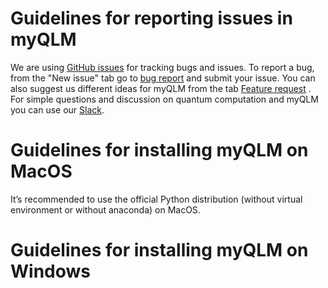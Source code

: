 # Guidelines for reporting issues in myQLM

We are using [GitHub issues](https://github.com/myQLM/myqlm-issues/issues) for tracking bugs and issues. To report a bug, from the "New issue" tab go to  [bug report](https://github.com/myQLM/myqlm-issues/issues/new?assignees=&labels=&template=bug_report.md&title=) and submit your issue. You can also suggest us different ideas for myQLM from the tab [Feature request](https://github.com/myQLM/myqlm-issues/issues/new?assignees=&labels=&template=feature_request.md&title=) .   
For simple questions and discussion on quantum computation and myQLM you can use our [Slack](https://myqlmworkspace.slack.com/?redir=%2Fgantry%2Fclient).

# Guidelines for installing myQLM on MacOS

It’s recommended to use the official Python distribution (without virtual environment or without anaconda) on MacOS.

# Guidelines for installing myQLM on Windows
